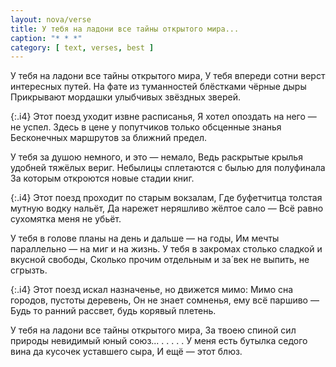 ```yaml
---
layout: nova/verse
title: У тебя на ладони все тайны открытого мира...
caption: "* * *"
category: [ text, verses, best ]
---
```

У тебя на ладони все тайны открытого мира,
У тебя впереди сотни верст интересных путей.
На фате из туманностей блёстками чёрные дыры
Прикрывают мордашки улыбчивых звёздных зверей.

{:.i4}
Этот поезд уходит извне расписанья,
Я хотел опоздать на него — не успел.
Здесь в цене у попутчиков только обсценные знанья
Бесконечных маршрутов за ближний предел.

У тебя за душою немного, и это — немало,
Ведь раскрытые крылья удобней тяжёлых вериг.
Небылицы сплетаются с былью для полуфинала
За которым откроются новые стадии книг.

{:.i4}
Этот поезд проходит по старым вокзалам,
Где буфетчитца толстая мутную водку нальёт,
Да нарежет неряшливо жёлтое сало —
Всё равно сухомятка меня не убьёт.

У тебя в голове планы на день и дальше — на годы,
Им мечты параллельно — на миг и на жизнь.
У тебя в закромах столько сладкой и вкусной свободы,
Сколько прочим отдельным и за́ век не выпить, не сгрызть.

{:.i4}
Этот поезд искал назначенье, но движется мимо:
Мимо сна городов, пустоты деревень,
Он не знает сомненья, ему всё паршиво —
Будь то ранний рассвет, будь корявый плетень.

У тебя на ладони все тайны открытого мира,
За твоею спиной сил природы невидимый юный союз...
. . . . .
У меня есть бутылка седого вина да кусочек уставшего сыра,
И ещё — этот блюз.
